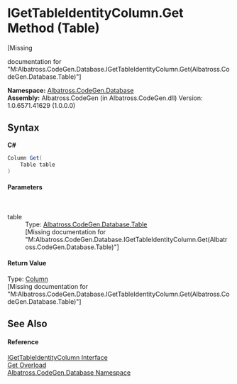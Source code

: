 # IGetTableIdentityColumn.Get Method (Table)
 

\[Missing <summary> documentation for "M:Albatross.CodeGen.Database.IGetTableIdentityColumn.Get(Albatross.CodeGen.Database.Table)"\]

**Namespace:**&nbsp;<a href="E11F5D98.md">Albatross.CodeGen.Database</a><br />**Assembly:**&nbsp;Albatross.CodeGen (in Albatross.CodeGen.dll) Version: 1.0.6571.41629 (1.0.0.0)

## Syntax

**C#**<br />
``` C#
Column Get(
	Table table
)
```


#### Parameters
&nbsp;<dl><dt>table</dt><dd>Type: <a href="F8EC018E.md">Albatross.CodeGen.Database.Table</a><br />\[Missing <param name="table"/> documentation for "M:Albatross.CodeGen.Database.IGetTableIdentityColumn.Get(Albatross.CodeGen.Database.Table)"\]</dd></dl>

#### Return Value
Type: <a href="9459F463.md">Column</a><br />\[Missing <returns> documentation for "M:Albatross.CodeGen.Database.IGetTableIdentityColumn.Get(Albatross.CodeGen.Database.Table)"\]

## See Also


#### Reference
<a href="2B29757D.md">IGetTableIdentityColumn Interface</a><br /><a href="76EEBF47.md">Get Overload</a><br /><a href="E11F5D98.md">Albatross.CodeGen.Database Namespace</a><br />